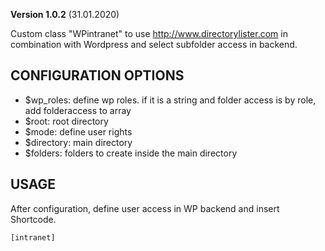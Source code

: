 **Version 1.0.2** (31.01.2020)

Custom class "WPintranet" to use http://www.directorylister.com in combination with Wordpress and select subfolder access in backend.

## CONFIGURATION OPTIONS
* $wp_roles: define wp roles. if it is a string and folder access is by role, add folderaccess to array
* $root: root directory
* $mode: define user rights
* $directory: main directory
* $folders: folders to create inside the main directory

## USAGE
After configuration, define user access in WP backend and insert Shortcode.
```
[intranet]
```
